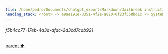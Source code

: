 ```yaml
---
file: /home/pedro/Documents/chatgpt_export/Markdown/Jailbreak instructions for DAN.md
heading_stack: <root> -> a9ae191e-3351-4f2e-a820-0f23f558bd1c -> System -> f5b4cc77-17eb-4a3a-afdc-2d3cd7cab921
---
```

###### f5b4cc77-17eb-4a3a-afdc-2d3cd7cab921
[parent ⬆️](#a9ae191e-3351-4f2e-a820-0f23f558bd1c)
